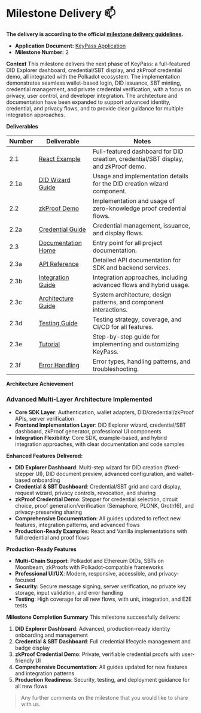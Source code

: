 # Milestone Delivery :mailbox:

**The delivery is according to the official [milestone delivery guidelines](https://github.com/w3f/Grants-Program/blob/master/docs/Support%20Docs/milestone-deliverables-guidelines.md).**  

* **Application Document:** [KeyPass Application](https://github.com/uliana1one/KeyPass/blob/main/applications/keypass.md)
* **Milestone Number:** 2

**Context**
This milestone delivers the next phase of KeyPass: a full-featured DID Explorer dashboard, credential/SBT display, and zkProof credential demo, all integrated with the Polkadot ecosystem. The implementation demonstrates seamless wallet-based login, DID issuance, SBT minting, credential management, and private credential verification, with a focus on privacy, user control, and developer integration. The architecture and documentation have been expanded to support advanced identity, credential, and privacy flows, and to provide clear guidance for multiple integration approaches.

**Deliverables**

| Number | Deliverable | Notes |
| ------ | ----------- | ----- |
| 2.1 | [React Example](examples/react-boilerplate) | Full-featured dashboard for DID creation, credential/SBT display, and zkProof demo. |
| 2.1a | [DID Wizard Guide](examples/react-boilerplate/DID_WIZARD_README.md) | Usage and implementation details for the DID creation wizard component. |
| 2.2 | [zkProof Demo](examples/react-boilerplate/ZK_PROOF_IMPLEMENTATION.md) | Implementation and usage of zero-knowledge proof credential flows. |
| 2.2a | [Credential Guide](examples/react-boilerplate/CREDENTIAL_IMPLEMENTATION_GUIDE.md) | Credential management, issuance, and display flows. |
| 2.3 | [Documentation Home](docs/README.md) | Entry point for all project documentation. |
| 2.3a | [API Reference](docs/api.md) | Detailed API documentation for SDK and backend services. |
| 2.3b | [Integration Guide](docs/integration.md) | Integration approaches, including advanced flows and hybrid usage. |
| 2.3c | [Architecture Guide](docs/architecture.md) | System architecture, design patterns, and component interactions. |
| 2.3d | [Testing Guide](docs/testing.md) | Testing strategy, coverage, and CI/CD for all features. |
| 2.3e | [Tutorial](docs/tutorial.md) | Step-by-step guide for implementing and customizing KeyPass. |
| 2.3f | [Error Handling](docs/errors.md) | Error types, handling patterns, and troubleshooting. |

**Architecture Achievement**

### **Advanced Multi-Layer Architecture Implemented**
- **Core SDK Layer**: Authentication, wallet adapters, DID/credential/zkProof APIs, server verification
- **Frontend Implementation Layer**: DID Explorer wizard, credential/SBT dashboard, zkProof generator, professional UI components
- **Integration Flexibility**: Core SDK, example-based, and hybrid integration approaches, with clear documentation and code samples

**Enhanced Features Delivered:**
- **DID Explorer Dashboard**: Multi-step wizard for DID creation (fixed-stepper UI), DID document preview, advanced configuration, and wallet-based onboarding
- **Credential & SBT Dashboard**: Credential/SBT grid and card display, request wizard, privacy controls, revocation, and sharing
- **zkProof Credential Demo**: Stepper for credential selection, circuit choice, proof generation/verification (Semaphore, PLONK, Groth16), and privacy-preserving sharing
- **Comprehensive Documentation**: All guides updated to reflect new features, integration patterns, and advanced flows
- **Production-Ready Examples**: React and Vanilla implementations with full credential and proof flows

**Production-Ready Features**
- **Multi-Chain Support**: Polkadot and Ethereum DIDs, SBTs on Moonbeam, zkProofs with Polkadot-compatible frameworks
- **Professional UI/UX**: Modern, responsive, accessible, and privacy-focused
- **Security**: Secure message signing, server verification, no private key storage, input validation, and error handling
- **Testing**: High coverage for all new flows, with unit, integration, and E2E tests

**Milestone Completion Summary**
This milestone successfully delivers:
1. **DID Explorer Dashboard**: Advanced, production-ready identity onboarding and management
2. **Credential & SBT Dashboard**: Full credential lifecycle management and badge display
3. **zkProof Credential Demo**: Private, verifiable credential proofs with user-friendly UI
4. **Comprehensive Documentation**: All guides updated for new features and integration patterns
5. **Production Readiness**: Security, testing, and deployment guidance for all new flows

> Any further comments on the milestone that you would like to share with us.